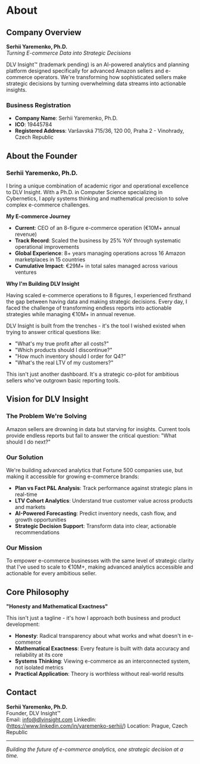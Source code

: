 # About

## Company Overview

**Serhii Yaremenko, Ph.D.**  
*Turning E-commerce Data into Strategic Decisions*

DLV Insight™ (trademark pending) is an AI-powered analytics and planning platform designed specifically for advanced Amazon sellers and e-commerce operators. We're transforming how sophisticated sellers make strategic decisions by turning overwhelming data streams into actionable insights.

### Business Registration
- **Company Name**: Serhii Yaremenko, Ph.D.
- **ICO**: 19445784
- **Registered Address**: Varšavská 715/36, 120 00, Praha 2 - Vinohrady, Czech Republic


## About the Founder

### Serhii Yaremenko, Ph.D.

I bring a unique combination of academic rigor and operational excellence to DLV Insight. With a Ph.D. in Computer Science specializing in Cybernetics, I apply systems thinking and mathematical precision to solve complex e-commerce challenges.

**My E-commerce Journey**
- **Current**: CEO of an 8-figure e-commerce operation (€10M+ annual revenue)
- **Track Record**: Scaled the business by 25% YoY through systematic operational improvements
- **Global Experience**: 8+ years managing operations across 16 Amazon marketplaces in 15 countries
- **Cumulative Impact**: €29M+ in total sales managed across various ventures

**Why I'm Building DLV Insight**

Having scaled e-commerce operations to 8 figures, I experienced firsthand the gap between having data and making strategic decisions. Every day, I faced the challenge of transforming endless reports into actionable strategies while managing €10M+ in annual revenue.

DLV Insight is built from the trenches - it's the tool I wished existed when trying to answer critical questions like:
- "What's my true profit after all costs?"
- "Which products should I discontinue?"
- "How much inventory should I order for Q4?"
- "What's the real LTV of my customers?"

This isn't just another dashboard. It's a strategic co-pilot for ambitious sellers who've outgrown basic reporting tools.

## Vision for DLV Insight

### The Problem We're Solving
Amazon sellers are drowning in data but starving for insights. Current tools provide endless reports but fail to answer the critical question: "What should I do next?" 

### Our Solution
We're building advanced analytics that Fortune 500 companies use, but making it accessible for growing e-commerce brands:
- **Plan vs Fact P&L Analysis**: Track performance against strategic plans in real-time
- **LTV Cohort Analytics**: Understand true customer value across products and markets
- **AI-Powered Forecasting**: Predict inventory needs, cash flow, and growth opportunities
- **Strategic Decision Support**: Transform data into clear, actionable recommendations

### Our Mission
To empower e-commerce businesses with the same level of strategic clarity that I've used to scale to €10M+, making advanced analytics accessible and actionable for every ambitious seller.

## Core Philosophy

**"Honesty and Mathematical Exactness"**

This isn't just a tagline - it's how I approach both business and product development:
- **Honesty**: Radical transparency about what works and what doesn't in e-commerce
- **Mathematical Exactness**: Every feature is built with data accuracy and reliability at its core
- **Systems Thinking**: Viewing e-commerce as an interconnected system, not isolated metrics
- **Practical Application**: Theory is worthless without real-world results

## Contact

**Serhii Yaremenko, Ph.D.**  
Founder, DLV Insight™  
Email: info@dlvinsight.com
LinkedIn: (https://www.linkedin.com/in/yaremenko-serhii/)
Location: Prague, Czech Republic

---

*Building the future of e-commerce analytics, one strategic decision at a time.*
